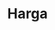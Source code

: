 ---
title: "Harga"
subtitle: ""
# meta description
description: "Paket Basic"
draft: false

basic:
  name : "Mini"
  price: "2.000.000"
  price_per : "month"
  # info : "Best For Small Individuals"
  services:
    - Space 1 GB
    - 3 Akun Email
    - 1 Pilihan Tema
    - Free Domain
    - Unlimited Subdomain
    - Unlimited Bandwidth
    - SSL Encryption
  button:
    enable : true
    label : "Pesan Sekarang"
    link : "https://api.whatsapp.com/send?phone=+6288213128081&text=Hi,%20saya%20mau%20buat%20website%20dong%20!!!%20Bagaimana%20caranya%20?"
    
professional:
  name : "Medium"
  price: "3.000.00"
  price_per : "month"
  info : "<strong>Paling Miminati</strong>"
  services:
    - Space 2 GB
    - 5 Akun Email
    - 1 Pilihan Tema
    - Free Domain
    - Unlimited Subdomain
    - Unlimited Bandwidth
    - SSL Encryption
    - Optimasi Website
    - Whatsapp Chat
  button:
    enable : true
    label : "Pesan Sekarang"
    link : "https://api.whatsapp.com/send?phone=+6288213128081&text=Hi,%20saya%20mau%20buat%20website%20dong%20!!!%20Bagaimana%20caranya%20?"
    
business:
  name : "Premium"
  price: "5.500.000"
  price_per : "month"
  # info : "Best For Large Individuals" 
  services:
    - Unlimitted Disk Space
    - Unlimited Akun Email
    - Unlimitted Pilihan Tema
    - Free Domain
    - Unlimited Subdomain
    - Unlimited Bandwith
    - SSL Encryption
    - Optimasi Website
    - Whatsapp Chat
  button:
    enable : true
    label : "Pesan Sekarang"
    link : "https://api.whatsapp.com/send?phone=+6288213128081&text=Hi,%20saya%20mau%20buat%20website%20dong%20!!!%20Bagaimana%20caranya%20?"

call_to_action:
  enable : true
  title : "Butuh website custom?"
  image : "images/cta.svg"
  content : "Silahkan ajukan penawaran sekarang juga."
  button:
    enable : true
    label : "Custom website"
    link : "https://api.whatsapp.com/send?phone=+6288213128081&text=Hi,%20saya%20butuh%20website%20full%20custom%20"
---